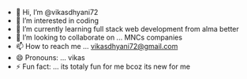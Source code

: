 - 👋 Hi, I’m @vikasdhyani72
- 👀 I’m interested in coding
- 🌱 I’m currently learning full stack web development from alma better
- 💞️ I’m looking to collaborate on ... MNCs companies
- 📫 How to reach me ... vikasdhyani72@gmail.com
- 😄 Pronouns: ... vikas 
- ⚡ Fun fact: ... its totaly fun for me bcoz its new for me 

<!---
vikasdhyani72/vikasdhyani72 is a ✨ special ✨ repository because its `README.md` (this file) appears on your GitHub profile.
You can click the Preview link to take a look at your changes.
--->
